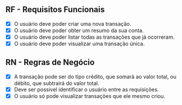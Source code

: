 ## RF - Requisitos Funcionais

- [x] O usuário deve poder criar uma nova transação.
- [x] O usuário deve poder obter um resumo da sua conta.
- [x] O usuário deve poder listar todas as transações que já ocorreram.
- [x] O usuário deve poder visualizar uma transação única.

## RN - Regras de Negócio

- [x] A transação pode ser do tipo crédito, que somará ao valor total, ou débito, que subtrairá do valor total.
- [x] Deve ser possível identificar o usuário entre as requisições.
- [x] O usuário só pode visualizar transações que ele mesmo criou.
